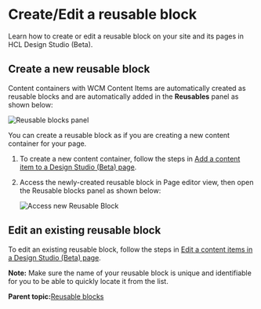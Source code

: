 # Create/Edit a reusable block

Learn how to create or edit a reusable block on your site and its pages in HCL Design Studio \(Beta\).

## Create a new reusable block

Content containers with WCM Content Items are automatically created as reusable blocks and are automatically added in the **Reusables** panel as shown below:

![Reusable blocks panel](../images/Choose_reusable_block.png "Reusable blocks panel")

You can create a reusable block as if you are creating a new content container for your page.

1.  To create a new content container, follow the steps in [Add a content item to a Design Studio \(Beta\) page](https://help.hcltechsw.com/digital-experience/9.5/design_studio/author_dx_site_page_content.html#author_dx_site_page_content__section_zyq_3ld_2qb).
2.  Access the newly-created reusable block in Page editor view, then open the Reusable blocks panel as shown below:

    ![Access new Reusable Block](../images/access_new_reusable_block.png "Access newly-created Reusable block")


## Edit an existing reusable block

To edit an existing reusable block, follow the steps in [Edit a content items in a Design Studio \(Beta\) page](https://help.hcltechsw.com/digital-experience/9.5/design_studio/author_dx_site_page_content.html#author_dx_site_page_content__section_tzn_tpy_nqb).

**Note:** Make sure the name of your reusable block is unique and identifiable for you to be able to quickly locate it from the list.

**Parent topic:**[Reusable blocks](../design_studio/reusable_blocks.md)

